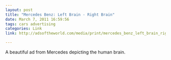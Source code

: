```yaml
---
layout: post
title: "Mercedes Benz: Left Brain - Right Brain"
date: March 7, 2011 16:59:56
tags: cars advertising
categories: Link
link: http://adsoftheworld.com/media/print/mercedes_benz_left_brain_right_brain_paint

---
```


A beautiful ad from Mercedes depicting the human brain.